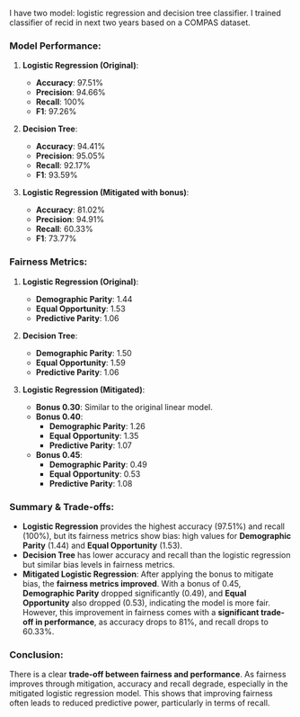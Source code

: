 I have two model: logistic regression and decision tree classifier. I trained classifier of recid in next two years based on a COMPAS dataset.

### Model Performance:
1. **Logistic Regression (Original)**:
   - **Accuracy**: 97.51%
   - **Precision**: 94.66%
   - **Recall**: 100%
   - **F1**: 97.26%

2. **Decision Tree**:
   - **Accuracy**: 94.41%
   - **Precision**: 95.05%
   - **Recall**: 92.17%
   - **F1**: 93.59%

3. **Logistic Regression (Mitigated with bonus)**:
   - **Accuracy**: 81.02%
   - **Precision**: 94.91%
   - **Recall**: 60.33%
   - **F1**: 73.77%

### Fairness Metrics:
1. **Logistic Regression (Original)**:
   - **Demographic Parity**: 1.44
   - **Equal Opportunity**: 1.53
   - **Predictive Parity**: 1.06

2. **Decision Tree**:
   - **Demographic Parity**: 1.50
   - **Equal Opportunity**: 1.59
   - **Predictive Parity**: 1.06

3. **Logistic Regression (Mitigated)**:
   - **Bonus 0.30**: Similar to the original linear model.
   - **Bonus 0.40**: 
     - **Demographic Parity**: 1.26
     - **Equal Opportunity**: 1.35
     - **Predictive Parity**: 1.07
   - **Bonus 0.45**: 
     - **Demographic Parity**: 0.49
     - **Equal Opportunity**: 0.53
     - **Predictive Parity**: 1.08

### Summary & Trade-offs:
- **Logistic Regression** provides the highest accuracy (97.51%) and recall (100%), but its fairness metrics show bias: high values for **Demographic Parity** (1.44) and **Equal Opportunity** (1.53).
- **Decision Tree** has lower accuracy and recall than the logistic regression but similar bias levels in fairness metrics.
- **Mitigated Logistic Regression**: After applying the bonus to mitigate bias, the **fairness metrics improved**. With a bonus of 0.45, **Demographic Parity** dropped significantly (0.49), and **Equal Opportunity** also dropped (0.53), indicating the model is more fair. However, this improvement in fairness comes with a **significant trade-off in performance**, as accuracy drops to 81%, and recall drops to 60.33%.

### Conclusion:
There is a clear **trade-off between fairness and performance**. As fairness improves through mitigation, accuracy and recall degrade, especially in the mitigated logistic regression model. This shows that improving fairness often leads to reduced predictive power, particularly in terms of recall.